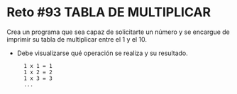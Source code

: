 # Reto #93 TABLA DE MULTIPLICAR

Crea un programa que sea capaz de solicitarte un número y se encargue de imprimir su tabla de multiplicar entre el 1 y el 10.

- Debe visualizarse qué operación se realiza y su resultado.

        1 x 1 = 1
        1 x 2 = 2
        1 x 3 = 3
        ...
